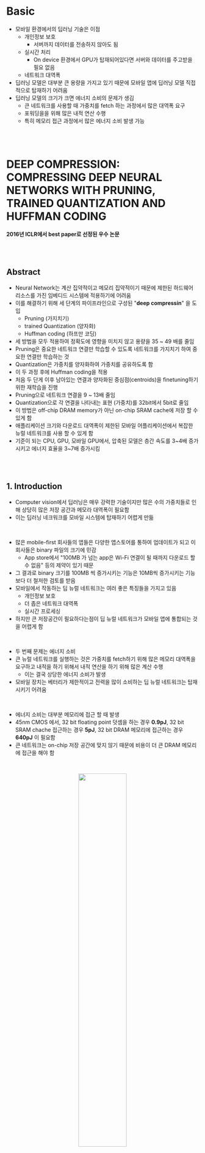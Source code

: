 # Basic
- 모바일 환경에서의 딥러닝 기술은 이점 
    - 개인정보 보호
        - 서버까지 데이터를 전송하지 않아도 됨
    - 실시간 처리
        - On device 환경에서 GPU가 탑재되어있다면 서버와 데이터를 주고받을 필요 없음
    - 네트워크 대역폭 
- 딥러닝 모델은 대부분 큰 용량을 가지고 있기 때문에 모바일 앱에 딥러닝 모델 직접적으로 탑재하기 어려움
- 딥러닝 모델의 크기가 크면 에너지 소비의 문제가 생김
    - 큰 네트워크를 사용할 때 가중치를 fetch 하는 과정에서 많은 대역폭 요구
    - 포워딩을을 위해 많은 내적 연산 수행
    - 특히 메모리 접근 과정에서 많은 에너지 소비 발생 가능 

<br>
<br>

# DEEP COMPRESSION: COMPRESSING DEEP NEURAL NETWORKS WITH PRUNING, TRAINED  QUANTIZATION AND HUFFMAN CODING
**2016년 ICLR에서 best paper로 선정된 우수 논문**

<br>
<br>

## Abstract
- Neural Network는 계산 집약적이고 메모리 집약적이기 때문에 제한된 하드웨어 리소스를 가진 임베디드 시스템에 적용하기에 어려움
- 이를 해결하기 위해 세 단계의 파이프라인으로 구성된 "**deep compressin**" 을 도입
    - Pruning (가지치기)
    - trained Quantization (양자화)
    - Huffman coding (하프만 코딩)
- 세 방법을 모두 적용하여 정확도에 영향을 미치지 않고 용량을 35 ~ 49 배를 줄임
- Pruning은 중요한 네트워크 연결만 학습할 수 있도록 네트워크를 가지치기 하여 중요한 연결만 학습하는 것
- Quantization은 가중치를 양자화하여 가중치를 공유하도록 함
- 이 두 과정 후에 Huffman coding을 적용
- 처음 두 단게 이후 남아있는 연결과 양자화된 중심점(centroids)을 finetuning하기 위한 재학습을 진행
- Pruning으로 네트워크 연결을 9 ~ 13배 줄임
- Quantization으로 각 연결을 나타내는 표현 (가중치)를 32bit에서 5bit로 줄임
- 이 방법은 off-chip DRAM memory가 아닌 on-chip SRAM cache에 저장 할 수 있게 함
- 애플리케이션 크기와 다운로드 대역폭이 제한된 모바일 어플리케이션에서 복잡한 뉴럴 네트워크를 사용 할 수 있게 함
- 기준이 되는 CPU, GPU, 모바일 GPU에서, 압축된 모델은 층간 속도를 3~4배 증가시키고 에너지 효율을 3~7배 증가시킴

<br>
<br>

## 1. Introduction
- Computer vision에서 딥러닝은 매우 강력한 기술이지만 많은 수의 가중치들로 인해 상당히 많은 저장 공간과 메모라 대역폭이 필요함
- 이는 딥러닝 네크워크를 모바일 시스템에 탑재하기 어렵게 만듦

<br>

- 많은 mobile-first 회사들의 앱들은 다양한 앱스토어를 통하여 업데이트가 되고 이 회사들은 binary 파일의 크기에 민감
    - App store에서 "100MB 가 넘는 app은 Wi-Fi 연결이 될 때까지 다운로드 할 수 없음" 등의 제약이 있기 때문 
- 그 결과로 binary 크기를 100MB 씩 증가시키는 기능은 10MB씩 증가시키는 기능보다 더 철저한 검토를 받음 
- 모바일에서 작동하는 딥 뉴럴 네트워크는 여러 좋은 특징들을 가지고 있음
    - 개인정보 보호
    - 더 좁은 네트워크 대역폭
    - 실시간 프로세싱
- 하지만 큰 저장공간이 필요하다는점이 딥 뉴럴 네트워크가 모바일 앱에 통합되는 것을 어렵게 함 

<br>

- 두 번째 문제는 에너지 소비
- 큰 뉴럴 네트워크를 실행하는 것은 가중치를 fetch하기 위해 많은 메모리 대역폭을 요구하고 내적을 하기 위해서 내적 연산을 하기 위해 많은 계산 수행
    - 이는 결국 상당한 에너지 소비가 발생
- 모바일 장치는 베터리가 제한적이고 전력을 많이 소비하는 딥 뉴럴 네트워크는 탑재시키기 어려움

<br>

- 에너지 소비는 대부분 메모리에 접근 할 때 발생  
- 45nm CMOS 에서, 32 bit floating point 덧셈을 하는 경우  **0.9pJ**, 32 bit SRAM chache 접근하는 경우 **5pJ**, 32 bit DRAM 메모리에 접근하는 경우 **640pJ** 이 필요함 
- 큰 네트워크는 on-chip 저장 공간에 맞지 않기 때문에 비용이 더 큰 DRAM 메모리에 접근을 해야 함

<br>

<p align=center><img src="./images/2/1.jpeg" width=50%></p>

<br>

- 이 연구의 목표는 모바일 장치에 딥러닝 모델을 탑재시켜 추론이 가능할 수 있도록 저장 공간과 에너지 소비를 줄이는 것

<br>
<p align=center><img src="./images/2/31.png" width=80%></p>
<br>

- 이를 위하여 "deep compression" 제안
    - 정확도를 보존하고 뉴럴 네트워크의 저장 공간을 줄이기 위한 3 단계의 파이프라인 방식
- 불필요한 연결을 제거하고 주요한 연결만 남기는 Pruning (가지치기)
- 가중치를 Quantization (양자화) 하여 많은 연결들이 같은 가중치를 공유
    - 그로 인해서 코드북(codebook, 유효한 가중치)과 index들만 저장하면 됨
- 마지막으로 Huffman coding으로 편향적으로 분포된 가중치들의 이점을 얻음

<br>

- Pruning과 Quantization을 통해서 두 과정이 서로 방해없이 네트워크를 높은 압축률로 압축할 수 있다는 것을 알아냄
- 이 과정을 통해 네트워크를 압축하면 모든 가중치들을 on-chip cache에서 이용가능

<br>
<br>

## 2. Network Pruning

<br>
<p align=center><img src="./images/2/30.png" width=50%></p>
<br>

- Pruning(가지치기)을 사용하면 네트워크 복잡도를 감소시키고 과적합을 막을 수 있음
- 2015년 연구에서 최신의 CNN 모델에서 pruning 기법을 사용하더라도 정확도의 손실이 없음을 확인
- Pruning 과정 
    1. 일반적인 네트워크 학습을 진행
    2. 모든 연결(가중치 값)에서 가중치 값이 특정 threshold 값보다 작은 경우 연결들을 가지치기
        - 3보다 작은 경우 

        <br>
        <p align=center><img src="./images/2/2.png" width=50%><p>
        <br>

    3. 남아있는 희소(sparse)한 연결들의 가중치 값들을 얻기 위해 네트워크 재학습
- Pruning은 AlexNet의 파라미터를 9배, VGG16의 파라미터를 13배 감소시킴

<br>

- Pruning의 결과로 나온 sparse 구조를 CSR(Compressed Sparse Row) 또는 CSC(Compressed Sparse Column) 형식으로 저장 

    - COO (Coordinate Format)
        - 행렬에 포함된 0이 아닌 값을 가진 데이터에 대하여 행과 열의 위치 정보를 기록 
        - 0 이 아닌 원소의 수가 a개 일 때 3a 만큼의 원소 필요

    <br>
    <p align=center><img src="./images/2/3.png" width=50%><p>
    <br>

    - CSR (Compressed Sparse Row)
        - 행의 압축 정보인 Row Pointer 를 이용하여 표현
        - 2a + (n+1) 만큼의 원소 필요, a는 0이 아닌 원소 수, n은 행의 길이
        - 일반적으로 COO 보다 메모리가 적게 사용 됨
        - Row Pointer에 접근해서 각 행에 0이 아닌 원소의 수가 몇 개 인지 알 수 있음

    <br>
    <p align=center><img src="./images/2/4.png" width=50%><p>
    <br>
    
    - CSC (Compressed Sparse Column)
        - 열의 압축 정보를 이용한다는 점만 제외하고 CSR과 같음

<br>

- 절대적인 위치를 저장하는 대신 index의 차이를 저장
- 이 차이를 convolution layer에 8비트, fc layer에 5비트로 인코딩
- 인코딩 범위보다 큰 index 차이가 생기는 경우 zero padding solution을 이용
    - 차이 값을 저장하기 위해 3bits만을 사용할 때, 그 차이가 3bits 보다 크면 패딩 삽입

    <br>
    <p align=center><img src="./images/2/5.png" width=50%></p>
    <br>

    - index 4에 위치한 원소와 index 15에 위치한 원소의 거리가 8보다 크기 때문에 중간에 0을 삽입하여 3bit로 표현 가능하게 만들어줌

<br>
<br>

## 3. Trained Quantization and Weight Sharing
- Quantization (양자화) 과정과 가중치 공유를 통하여 각 가중치를 나타내는 bit 수를 줄여 가치지기를 한 네트워크를 더 압축 가능 
- 여러 연결(가중치)들이 같은 가중치 값을 공유하게 만들면서 우리가 저장할 유효한 가중치의 수를 제한하고 이 공유된 가중치들을 fine-tuning 함 

<br>
<p align=center><img src="./images/2/6.png" width=50%></p>
<br>


- 4개의 input 4개의 output이 존재하면 총 16개의 가중치 존재하고 각 가중치들은 32 bit로 표현
- 16개의 가중치들은 4개의 클러스터로 묶음
    - 위의 그림에서 4가지 색으로 표현
- 같은 클러스터로 묶인 가중치들의 평균값을 구하고 이를 centroids (중심점)이라 하고 해당 클러스터에서 이 값들을 공유하여 사용
    - 즉, centroids = 중심점 = 공유 가중치 
- 각 가중치는 공유 가중치 테이블에 작은 index만 저장 

<br>
<p align=center><img src="images/2/13.png" width=50%></p>
<br>

- 중심점들을 업데이트 하기 위해, 각 가중치의 기울기들을 가중치의 클러스터에 맞게 할당하고 이 값들을 합쳐 하나의 값으로 만듦
- 합친 값을 학습률과 곱하고 그 값을 기존의 중심점, 즉 공유 가중치 값에서 뺌

<br>

- 압축률의 계산은 아래와 같은 식으로 진행
    
    <br>

    $$r=\frac{nb}{nlog_2{(k)}+kb}$$
    $$n:총 \ 가중치의 \ 수$$
    $$k:클러스터의 \ 수$$
    $$b:가중치를\ 나타내는\ bit\ 수$$

    <br>

    - 총 가중치 수 x 각 가중치를 나타내는 bit 수
    - 총 가중치 수 x 각 클러스터를 나타내는 bit 수 (index를 표현하기 위해 인코딩되는 bit 수)
    - 클러스터의 수 x 각 가중치를 나타내는 bit 수

<br>

- 압축률의 식을 위의 예제에 적용해보면 3.2의 압축률을 얻음

    <br>

    $$\frac{16\times 32}{16\times 2+4\times 32}=3.2$$

    <br>

- centroids 들은 계속 사용하는 것이 아니라 fine-tuning을 통해 업데이트

<br>
<br>

### 3.1 Weight Sharing
- 학습된 네트워크의 각각의 레이어의 공유되는 가중치를 정하기 위해서 K-means 클러스터링 방법을 이용
    - 같은 클러스터로 묶인 데이터는 같은 가중치를 공유
- 가중치는 같은 layer에서만 공유되며 layer들끼리 공유하지 않음

<br>

$$\underset{C}{argmin}\sum_{i=1}^{k}\sum_{w\in c_{i}}{\left| w-c_{i}\right|}$$

<br>

- n개의 가중치들 $W=\left\{w_{1},w_{2}, ..., w_{n} \right\}$ 을 k개의 클러스터 $C=\left\{c_{1},c_{2}, ..., c_{k} \right\}$ 로 분류

<br>
<br>


### 3.2 Initialization of Shared Weights
- 중심점 = centroids = 공유 가중치 = 코드북(codebook)
- 중심점 초기화는 클러스터링 성능에 영향을 미치고, 이는 네트워크 예측 성능에도 영향을 줌
- 이 논문에서는 3가지 초기화 방법을 실험
    - Forgy(random)
    - Density-based
    - Linear
- 네트워크 가지치기 후에 가중치들은 bimodal(양봉) 분포를 가짐
    - 가중치의 크기가 특정값보다 작은 값들이 사라졌기 때문

<br>
<p align=center><img src="./images/2/12.png" width=50%></p>
<br>

- **Forgy**
    - 가중치 중에서 랜덤으로 k개를 선택하여 이것을 초기 중심점으로 사용
    - 2개의 피크를 가지고 있기 때문에 이 두 피크점 주변에 초기 중심점이 존재할 가능성 높음
    - 그림에서 노란색 점
- **Density-based**
    - 가중치의 CDF에서 y축에 대하여 동일한 간격으로 나누고 CDF에서 이에 대응하는 x축의 가중치값을 초기 중심점으로 사용
    - 이 방법은 초기 중심점들이 두 피크점들 근처로 초기 중심점이 더 밀집하게 존재하지만 Forgy 방법보다는 덜함
    - 그림에서 파란색 점 
- **Linear**
    - 가중치의 [min, max] 사이에서 동일한 간격으로 선택
    - 이 방법은 가중치 분포에 변하지 않고 앞의 두 방법보다 더 골고루 중심점들이 분포
    - 그림에서 빨간색 점

<br>

- 딥러닝에서는 자주 나오는 가중치보다 절대값이 큰 가중치가 더 중요한 역할을 수행하므로 빈도가 높은 가중치가 선택되는 것이 유리한 것이 아니라 절대값이 큰 가중치를 선택하는 것이 유리
- 하지만 큰 값의 가중치는 수가 적음
- Forgy와 density-based 는 절대값이 큰 중심점을 적게 가지므로 절대값이 큰 가중치를 표현하기 어려움
- Linear 초기화를 통하여 이 점을 해결하고 정확도를 높임
- 그림의 오른쪽의 초록색 x 점이 linear 로 선택된 점이고 이를 fine-tuning 한 값이 빨간색 점

<br>
<br>

### 3.3 Feed-Forward and Back-Propagation
- K-means 알고리즘을 이용하여 적절한 중심점을 찾았다고 하더라도 같은 클러스터는 중심점에 해당하는 값에 할당되므로 어느 정도 데이터 유실이 있을 수 있음 
- 중심점을 조금 더 적절한 값으로 fine-tuning 해주기 위해서 Forward를 하고 Backpropagation 
- Forward를 하고 Backpropagation을 통해 얻은 기울기를 구한 후, 각 클러스터마다 구해진 기울기를 종합하여 각각의 중심점을 어떤 방향으로 업데이트 할 것인지 결정
- 공유 가중치 테이블의 index는 각 연결에 대한 정보를 저장 
- Back-propagation 과정에서, 각 공유 가중치의 기울기는 계산되며 이를 바탕으로 값이 갱신됨  

<br>
<br>

## 4. Huffman Coding 
- 고정 길이 부호
    
    <br>
    <p align=center><img src="./images/2/18.png" width=50%></p>
    <br>

- Huffman coding
    1. 각 symbol을 그 출현 빈도와 함께 하나의 노드로 만듦

    <br>

    <p align=center><img src="./images/2/15.png" width=30%></p>
    
    <br>
    
    2. 모든 노드를 우선순위큐에 삽입
        - 가장 key값(출연 빈도)이 작은 노드가 왼쪽에 오는 것을 확인 
    
    <br>
    <p align=center><img src="./images/2/16.png" width=30%></p>
    <br>

    3. 우선순위 큐에 노드가 하나 남을 때 까지 아래 과정 반복
        1. 우선순위 큐에서 두개의 노드 추출
            - 가장 작은 두 노드를 꺼냄
        2. 두 개의 노드를 자식노드로 하는 새로운 노드를 생성하여 우선순위 큐에 삽입

    <br>
    <p align=center><img src="./images/2/17.png" width=50%></p>
    <br>

    4. 트리 구축이 완료된 후 각가의 노드의 위치까지 재귀적으로 조회하며 왼쪽 경로에 0, 오른쪽 경로에 1 부여

<br>
<p align=center><img src="./images/2/19.png" width=50%></p>
<br>

- Huffman code는 무손실 데이터 압축에 사용되는 optimal prefix code
- Source symbol (여기에서는 공유 가중치)을 인코딩하기위해 가변 길이의 코드워드(codeward) 사용
- 테이블은 각 symbol의 발생 확률에서 만들어짐
- 더 흔한 symbol 일수록 더 적은 bit수로 표현

<br>
<p align=center><img src="./images/2/14.png" width=50%></p>
<br>

- AlexNet의 마지막 fully-connected layer의 양자화된 가중치들의 확률 분포와 희소 행렬 index를 보여줌
- K를 32개로 설정 한다면 총 32개의 중심점(centroid)이 존재하고 특정한 중심점들이 많이 나오는 것을 확인 할 수 있음 
- 즉, 분포는 편향되어 있음 (biased distribution) 
    - 대부분의 양자화 된 가중치들은 두 피크 근처에 분포함
    - 희소 행렬의 index 차이는 거의 20을 초과하는 것은 거의 없음
- 만약 편향되어있지 않고 uniform하게 존재했다면 허프만 코딩을 이용해도 비트수를 줄이기 힘듦
- 위의 분포처럼 편향되게 존재한다면 정확도의 손실없이 압축 가능
- Huffman coding은 학습이 필요하지 않고 fine-tuning이 끝난 후에 offline으로 실행

<br>
<br>

## 5. Experiments
- 4개의 네트워크에 pruning, quantization, huffman encoded를 실행
    - 2개의 모델은 MNIST에 2개의 이미지는 ImageNet에 적용
- 제시하는 압축 파이프 라인을 이용하면 정확도의 성능 저하 없이 서로 다른 네트워크에서 네트워크 저장 공간을 35에서 49배까지 줄일 수 있음 

<br>
<p align=center><img src ="./images/2/20.png" width=50%></p>
<br>

- AlexNet은 240MB에서 6.9MB로 크기가 감소하고 이는 on-chip SRAM에 모델을 저장 가능하므로 DRAM에 저장하여 많은 에너지를 사용하는 것을 방지 할 수 있음 

<br>
<br>

### 5.1 LeNet-300-100 and LeNet-5 on MNIST
- LeNet-300-100은 2개의 hidden layer가 각각 300, 100개의 뉴런을 가지고 있는 fully-connected 네트워크
    - MNIST 데이터셋에 대하여 1.6%의 에러율
- LeNet-5는 2개의 convolution layer와 2개의 fully connected layer를 가진 네트워크
    - MNIST 데이터셋에 대하여 0.8%의 에러율

<br>
<p align=center><img src= "./images/2/21.png" width=50%></p>
<br>

- Table 2,3은 압축 파이프라인의 통계를 보여줌
- 압축률은 codebook과 sparse index의 오버헤드를 포함
- 대부분의 압축은 Pruning 과 Quantization에서 발생

<br>
<br>

### 5.2 AlexNet on ImageNet
- ImageNet으로 학습
    - 1.2M개 학습데이터, 50k개 검증데이터

<br>
<p align=center><img src="./images/2/22.png" width=50%></p>
<br>

- AlexNet Caffee 모델이 reference 모델
- 정확도에 영향을 미치지 않고 2.88% 압축
- 각 Convolution layer에 256개의 공유 가중치 존재하고 이는 8bit로 인코딩 됨
    - 즉, 공유가중치는 8bit로 표현됨
- 각 Fully-Connected layer에는 32개의 공유 가중치가 존재하고 이는 5bit로 인코딩
- Relative sparse index는 4bit로 인코딩

<br>
<br>

### 5.3 VGG-16 on ImageNet
- AlexNet의 결과를 확인하고, 더 크고 최신의 네트워크인 VGG-16을 ImageNet 데이터로 학습 
- VGG-16은 더 많은 convolution layer와 3개의 fully-connected layer로 구성

<br>
<p align=center><img src="./images/2/23.png" width=50%></p>
<br>

- VGG16 네트워크는 최대 49배 압축이 가능
- Convolution layer의 가중치는 8bit로, Fully-connected layer는 5bit로 표현 가능
- Index bit는 5bit 만큼 사용 
- 가장 용량이 큰 두 layer인 fc6, fc7은 압축률이 1.6%가 됨
- 이렇게 감소된 용량은 실시간 이미지 프로세싱에 중요한 역할을 함
    - 배치 프로세싱과 다르게 이미지 전반에 걸쳐 layer들의 재사용이 거의 없는 경우
- 빠른 Object detection에도 중요한 역할을 함 
    - 하나의 Conv pass가 많은 FC pass에 의해 사용되는 경우
- 압축의 결과로 on-chip SRAM에 모델 저장이 가능하고 적절한 대역폭 요구사항을 가짐
- 이러한 감소 없이는 대역폭 요구사항을 감당할 수 없음

<br>
<br>

## 6. Discussions
### 6.1 Pruning and Quantization Working Together

<br>
<p align=center><img src="./images/2/24.png" width=50%></p>
<br>

- Prunng과 Quantization을 각각 또는 같이 수행했을 때의 압축률에 따른 정확도를 확인 할 수 있음
- Pruning과 Quantization을 각각 실행하는 경우 압축률이 8% 보다 작아지게 되면 정확도가 급격하게 떨어지게 됨
- 하지만 두 방식을 동시에 적용하면 압축률이 3%가 되어도 정확도의 손실이 없음
- 맨 오른쪽의 SVD 결과를 확인하면 이는 비용이 비싸지만 압축률 또한 좋지 않음

<br>
<p align=center><img src="./images/2/25.png" width=50%></p>
<br>

- Conv layer(left), FC layer(middle), all layer(right)의 각 연결당 더 적은 bit수롤 사용할 수록 얼마나 정확도가 떨어지는지 보여줌 
- 각각의 그림은 top-1, top-5 정확도를 보여줌
- Quantization 만 적용한 경우와 Quantization과 Pruning을 같이 적용한 경우 둘의 차이는 거의 없음 
    - 이는 Pruning이 Quantization과 같이 잘 어우러짐을 보여줌

<br>

- Quantization은 Pruning 한 네트워크에서 잘 작동함
    - Pruning을 하지 않은 AlexNet은 Quantization할 6천만개의 가중치가 존재하고 Pruning한 AlexNet은 오직 6백 70만개의 가중치가 존재하지만 같은 중심점(centroids)를 가지는 경우 후자가 더 성능이 좋음

<br>

- Conv layer는 FC layer보다 정확도를 유지하기 위해 더 많은 bit 수가 필요
- Conv layer는 4bit 보다 적어지면 급격하게 정확도가 떨어지는 반면에 FC layer는 조금 더 robust 함

<br>
<br>

### 6.2 Centeroid Initialization

<br>
<p align=center><img src="./images/2/26.png" width=50%></p>
<br>

- 중심점 초기화 방법에 따른 정확도를 보여주고 네트워크는 2 ~ 8 비트로 양자화를 진행
- Linear 초기화는 3bit 일 때를 제외하고 모든 케이스에서 다른 방법보다 좋음 

<br>
<br>


### 6.3 Speedup and Energy Efficiency
- Deep Compression은 latency에 중점을 둔 모바일에서 실행되는 어플리케이션에 타겟팅함
    - 자율주행 자동차에 내장된 보행자 감지와 같은 실시간 추론과 같은
- 하나의 Batch가 모일 때까지 지연(latency)가 발생하기 때문에 성능과 에너지 효율을 측정할 때, 이 논문에서는 batch의 크기가 1인 경우를 고려 

<br>

- Fully connected layer는 모델 사이즈에 크게 영향을 주고 (90%) Deep Compression으로 가장 많이 압축이 됨 (VGG-16에서 96%의 가중치 가지치기)
- 압축되지 않은 Fast R-CNN 는 전체 시간의 38%까지 FC layer에서 소비됨
- 따라서 FC layer를 보면 에너지와 성능 측면에서 Deep Compression의 효과를 알수 있음
- 그래서 이 논문에서는 AlexNet과 VGG-16의 FC6, FC7, FC8을 기준으로 하기로 함
- Batch가 없는 경우, activation 벡터는 하나의 Column을 가진 벡터이기 때문에 계산은 각각 원본/가지치기된 모델에 대한 dense / sparse 행렬-벡터 곱으로 압축됨
- 논문을 연구할 당시의 CPU, GPU에 대한 BLAS 라이브러라는 간접 조회와 상대적인 인덱싱을 지원하지 않으므로 양자화된 모델을 벤치마킹 하지 않음

<br>

- 이 논문에서 세개의 다른 규격의 하드웨어로 비교
    - 데스크톱 프로세서 : NVIDIA GeForce GTX Titan X 
    - 데스크톱 프로세서 : the Intel Core i7 5930K
    - 모바일 프로세서 : NVIDIA Tegra K1

<br>
<p align=center><img src="./images/2/27.png" width=50%></p>
<br>

- CPU / GPU / TK1 의 Dense(pruning x)/ Pruning 네트워크에서의 계산 시간이 얼마나 단축되는지 보여줌
    - CPU에 맞춰 정규화
- Batch 크기가 1인 경우, 평균적으로 pruning을 하게되면 3 ~ 4배 정도 속도가 증가
    - 메모리 공간이 더 작고 데이터 전송 오버헤드를 줄일 수 있기 때문, 특히 cache 메모리에 저장되지 않은 큰 행렬같은 경우

<br>
<p align=center><img src ="./images/2/28.png" width=50%></p>
<br>

- 다른 하드웨에에서의 에너지 효율을 보여줌 
- 에너지 소비를 구하기 위해 전력 소비량과 계산 시간을 곱함
- Pruning 과정을 거치면 3 ~ 7 배 에너지를 더 적게 사용 가능

<br>
<br>


### 6.4 Ratio of Weights, Index and Codebook
- Pruning은 가중치 행렬을 조금더 sparse하게 만들기 때문에 0이 아닌 원소를 저장할 공간이 필요
- Quantization은 코드북(codebook)에 대한 저장 공간을 필요로 함


<br>
<p align=center><img src="./images/2/29.png" width=50%></p>
<br>

- 4개의 네트워크를 양자화할 때 3가지 요소를 부내하는 것을 보여줌
- 평균적으로 가중치와 sparse index는 5 비트들로 인코딩되기 때문에 각각 대략 50%의 확률로 존재
- 코드북 (Codebook)의 overhead는 매우 작음

<br>
<br>


## 9. Conclusion
- 이 논문에서 정확도에 영향을 미치지 않고 뉴럴 네트워크를 압축하는 "Deep Compression" 제공
- 이 방식은 중요하지 않은 연결을 가지치지(Pruning)하고 , 네트워크를 양자화 (Quantization)하여 가중치 공유를 하고, 그 후 하프만 코딩 (Huffman Coding)을 적용
- AlexNet과 같은 경우는 정확도 손실없이 가중치 저장 공간을 35배를 줄임
- VGG-16과 LeNet 네트워크에도 정확도의 하락없이 네트워크를 각각 49배, 39배 압축할 수 있음 
- 이는 모바일 앱에 네트워크를 올릴 수 있는 요구조건을 만족
- Deep Compression를 적용한 후에 off-chip DRAM(640pJ/access) 메모리가 아닌 on-chip SRAM cache(5pJ/access)에 저장 가능
- 모바일에서 네트워크가 돌아가서 딥러닝 네트워크를 더 에너지 효율적을 만듦
- 이 압축 방법은 복잡한 뉴럴 네트워크를 어플리케이션 크기와 다운로드 대역폭이 제한되어있는 모바일 어플리케이션에서도 용이하게 사용 할 수 있게 해줌